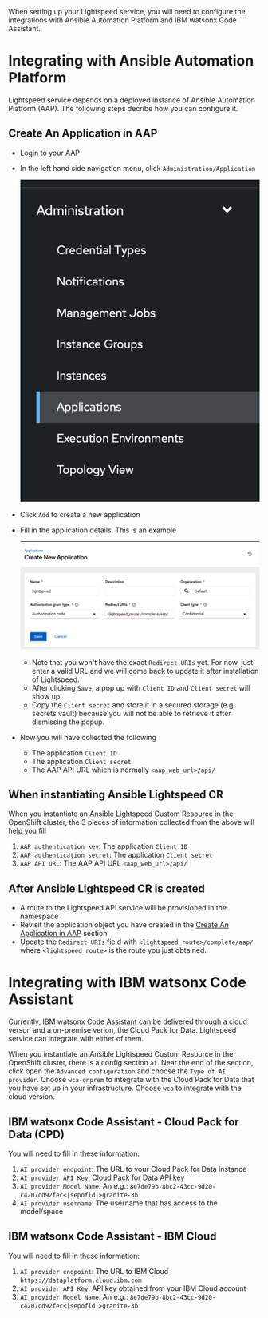 When setting up your Lightspeed service, you will need to configure the integrations with Ansible Automation Platform and IBM watsonx Code Assistant.

# Integrating with Ansible Automation Platform

Lightspeed service depends on a deployed instance of Ansible Automation Platform (AAP).  The following steps decribe how you can configure it.

## Create An Application in AAP

* Login to your AAP
* In the left hand side navigation menu, click `Administration/Application`

  ![Administration/Application](images/aap-applications.png)
  
* Click `Add` to create a new application
* Fill in the application details. This is an example
  
  ![an example](images/aap-create-application.png)
  * Note that you won't have the exact `Redirect URIs` yet. For now, just enter a valid URL and we will come back to update it after installation of Lightspeed.
  * After clicking `Save`, a pop up with `Client ID` and `Client secret` will show up.
  * Copy the `Client secret` and store it in a secured storage (e.g. secrets vault) because you will not be able to retrieve it after dismissing the popup.
* Now you will have collected the following
  * The application `Client ID` 
  * The application `Client secret` 
  * The AAP API URL which is normally `<aap_web_url>/api/`


## When instantiating Ansible Lightspeed CR

When you instantiate an Ansible Lightspeed Custom Resource in the OpenShift cluster, the 3 pieces of information collected from the above will help you fill
1. `AAP authentication key`: The application `Client ID`
2. `AAP authentication secret`: The application `Client secret`
3. `AAP API URL`: The AAP API URL `<aap_web_url>/api/`

## After Ansible Lightspeed CR is created

* A route to the Lightspeed API service will be provisioned in the namespace
* Revisit the application object you have created in the [Create An Application in AAP](create-an-application-in-aap) section
* Update the `Redirect URIs` field with `<lightspeed_route>/complete/aap/` where `<lightspeed_route>` is the route you just obtained.

# Integrating with IBM watsonx Code Assistant

Currently, IBM watsonx Code Assistant can be delivered through a cloud verson and a on-premise verion, the Cloud Pack for Data.  Lightspeed service can integrate with either of them.

When you instantiate an Ansible Lightspeed Custom Resource in the OpenShift cluster, there is a config section `ai`.  Near the end of the section, click open the `Advanced configuration` and choose the `Type of AI provider`.  Choose `wca-onprem` to integrate with the Cloud Pack for Data that you have set up in your infrastructure.  Choose `wca` to integrate with the cloud version.


## IBM watsonx Code Assistant - Cloud Pack for Data (CPD)

You will need to fill in these information:

1. `AI provider endpoint`: The URL to your Cloud Pack for Data instance 
2. `AI provider API Key`: [Cloud Pack for Data API key](https://www.ibm.com/docs/en/cloud-paks/cp-data/4.8.x?topic=steps-generating-api-keys) 
3. `AI provider Model Name`: An e.g.: `8e7de79b-8bc2-43cc-9d20-c4207cd92fec<|sepofid|>granite-3b`
4. `AI provider username`: The username that has access to the model/space


## IBM watsonx Code Assistant - IBM Cloud

You will need to fill in these information:

1. `AI provider endpoint`: The URL to IBM Cloud `https://dataplatform.cloud.ibm.com`
2. `AI provider API Key`: API key obtained from your IBM Cloud account
3. `AI provider Model Name`: An e.g.: `8e7de79b-8bc2-43cc-9d20-c4207cd92fec<|sepofid|>granite-3b`
